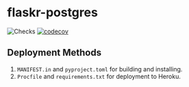 # flaskr-postgres

![Checks](https://github.com/stevenprimeaux/flaskr-postgres/actions/workflows/main.yml/badge.svg)
[![codecov](https://codecov.io/gh/stevenprimeaux/flaskr-postgres/branch/main/graph/badge.svg?token=yNzlOtd6k8)](https://codecov.io/gh/stevenprimeaux/flaskr-postgres)

## Deployment Methods
1. `MANIFEST.in` and `pyproject.toml` for building and installing.
1. `Procfile` and `requirements.txt` for deployment to Heroku.
